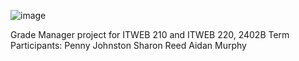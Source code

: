 ![image](https://github.com/PatrickFrankAIU/GradeManagerProject/assets/134087916/b5d814bf-e38f-456f-8f9c-cb5a98fb52fa)

Grade Manager project for ITWEB 210 and ITWEB 220, 2402B Term
Participants: 
Penny Johnston
Sharon Reed
Aidan Murphy
